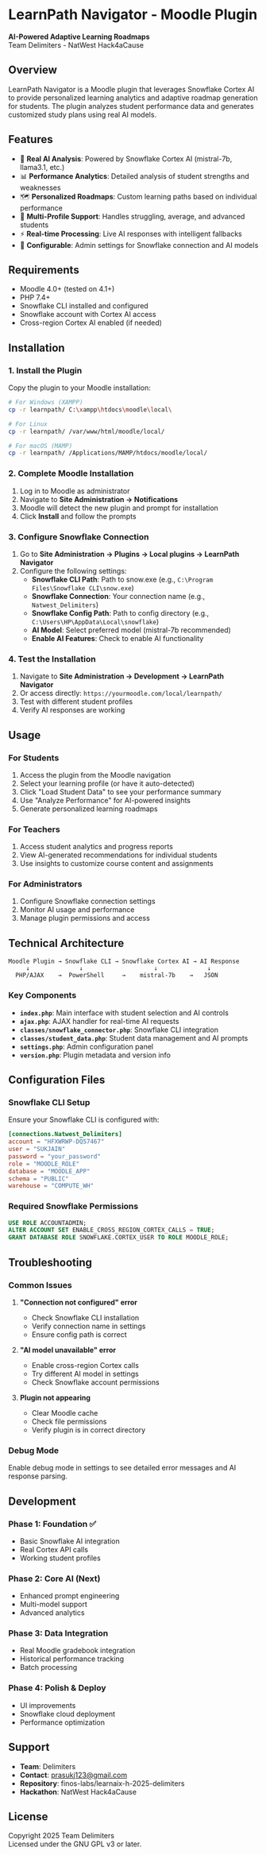 # LearnPath Navigator - Moodle Plugin

**AI-Powered Adaptive Learning Roadmaps**  
Team Delimiters - NatWest Hack4aCause

## Overview

LearnPath Navigator is a Moodle plugin that leverages Snowflake Cortex AI to provide personalized learning analytics and adaptive roadmap generation for students. The plugin analyzes student performance data and generates customized study plans using real AI models.

## Features

- 🤖 **Real AI Analysis**: Powered by Snowflake Cortex AI (mistral-7b, llama3.1, etc.)
- 📊 **Performance Analytics**: Detailed analysis of student strengths and weaknesses
- 🗺️ **Personalized Roadmaps**: Custom learning paths based on individual performance
- 🎯 **Multi-Profile Support**: Handles struggling, average, and advanced students
- ⚡ **Real-time Processing**: Live AI responses with intelligent fallbacks
- 🔧 **Configurable**: Admin settings for Snowflake connection and AI models

## Requirements

- Moodle 4.0+ (tested on 4.1+)
- PHP 7.4+
- Snowflake CLI installed and configured
- Snowflake account with Cortex AI access
- Cross-region Cortex AI enabled (if needed)

## Installation

### 1. Install the Plugin

Copy the plugin to your Moodle installation:

```bash
# For Windows (XAMPP)
cp -r learnpath/ C:\xampp\htdocs\moodle\local\

# For Linux
cp -r learnpath/ /var/www/html/moodle/local/

# For macOS (MAMP)
cp -r learnpath/ /Applications/MAMP/htdocs/moodle/local/
```

### 2. Complete Moodle Installation

1. Log in to Moodle as administrator
2. Navigate to **Site Administration → Notifications**
3. Moodle will detect the new plugin and prompt for installation
4. Click **Install** and follow the prompts

### 3. Configure Snowflake Connection

1. Go to **Site Administration → Plugins → Local plugins → LearnPath Navigator**
2. Configure the following settings:
   - **Snowflake CLI Path**: Path to snow.exe (e.g., `C:\Program Files\Snowflake CLI\snow.exe`)
   - **Snowflake Connection**: Your connection name (e.g., `Natwest_Delimiters`)
   - **Snowflake Config Path**: Path to config directory (e.g., `C:\Users\HP\AppData\Local\snowflake`)
   - **AI Model**: Select preferred model (mistral-7b recommended)
   - **Enable AI Features**: Check to enable AI functionality

### 4. Test the Installation

1. Navigate to **Site Administration → Development → LearnPath Navigator**
2. Or access directly: `https://yourmoodle.com/local/learnpath/`
3. Test with different student profiles
4. Verify AI responses are working

## Usage

### For Students
1. Access the plugin from the Moodle navigation
2. Select your learning profile (or have it auto-detected)
3. Click "Load Student Data" to see your performance summary
4. Use "Analyze Performance" for AI-powered insights
5. Generate personalized learning roadmaps

### For Teachers
1. Access student analytics and progress reports
2. View AI-generated recommendations for individual students
3. Use insights to customize course content and assignments

### For Administrators
1. Configure Snowflake connection settings
2. Monitor AI usage and performance
3. Manage plugin permissions and access

## Technical Architecture

```
Moodle Plugin → Snowflake CLI → Snowflake Cortex AI → AI Response
     ↓              ↓                    ↓              ↓
  PHP/AJAX    →  PowerShell     →    mistral-7b    →   JSON
```

### Key Components

- **`index.php`**: Main interface with student selection and AI controls
- **`ajax.php`**: AJAX handler for real-time AI requests
- **`classes/snowflake_connector.php`**: Snowflake CLI integration
- **`classes/student_data.php`**: Student data management and AI prompts
- **`settings.php`**: Admin configuration panel
- **`version.php`**: Plugin metadata and version info

## Configuration Files

### Snowflake CLI Setup
Ensure your Snowflake CLI is configured with:
```toml
[connections.Natwest_Delimiters]
account = "HFXWRWP-DQ57467"
user = "SUKJAIN"
password = "your_password"
role = "MOODLE_ROLE"
database = "MOODLE_APP"
schema = "PUBLIC"
warehouse = "COMPUTE_WH"
```

### Required Snowflake Permissions
```sql
USE ROLE ACCOUNTADMIN;
ALTER ACCOUNT SET ENABLE_CROSS_REGION_CORTEX_CALLS = TRUE;
GRANT DATABASE ROLE SNOWFLAKE.CORTEX_USER TO ROLE MOODLE_ROLE;
```

## Troubleshooting

### Common Issues

1. **"Connection not configured" error**
   - Check Snowflake CLI installation
   - Verify connection name in settings
   - Ensure config path is correct

2. **"AI model unavailable" error**
   - Enable cross-region Cortex calls
   - Try different AI model in settings
   - Check Snowflake account permissions

3. **Plugin not appearing**
   - Clear Moodle cache
   - Check file permissions
   - Verify plugin is in correct directory

### Debug Mode
Enable debug mode in settings to see detailed error messages and AI response parsing.

## Development

### Phase 1: Foundation ✅
- Basic Snowflake AI integration
- Real Cortex API calls
- Working student profiles

### Phase 2: Core AI (Next)
- Enhanced prompt engineering
- Multi-model support
- Advanced analytics

### Phase 3: Data Integration
- Real Moodle gradebook integration
- Historical performance tracking
- Batch processing

### Phase 4: Polish & Deploy
- UI improvements
- Snowflake cloud deployment
- Performance optimization

## Support

- **Team**: Delimiters
- **Contact**: prasukj123@gmail.com
- **Repository**: finos-labs/learnaix-h-2025-delimiters
- **Hackathon**: NatWest Hack4aCause

## License

Copyright 2025 Team Delimiters  
Licensed under the GNU GPL v3 or later.
